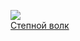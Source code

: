 ![](/books/literature_classics/Герман%20Гессе/Степной%20волк.jpg)  
[Степной волк](/books/literature_classics/Герман%20Гессе/Степной%20волк)